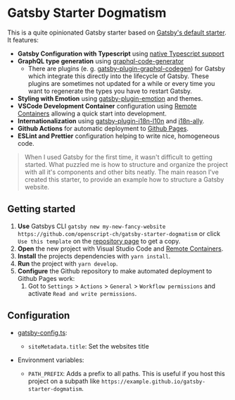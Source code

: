 # Gatsby Starter Dogmatism

This is a quite opinionated Gatsby starter based on [Gatsby's default starter](https://github.com/gatsbyjs/gatsby-starter-default). It features:

- **Gatsby Configuration with Typescript** using [native Typescript support](https://www.gatsbyjs.com/docs/reference/release-notes/v4.9/#support-for-typescript-in-gatsby-config-and-gatsby-node)
- **GraphQL type generation** using [graphql-code-generator](https://github.com/dotansimha/graphql-code-generator)
  - There are plugins (e. g. [gatsby-plugin-graphql-codegen](https://www.gatsbyjs.com/plugins/gatsby-plugin-graphql-codegen/)) for Gatsby which integrate this directly into the lifecycle of Gatsby. These plugins are sometimes not updated for a while or every time you want to regenerate the types you have to restart Gatsby.
- **Styling with Emotion** using [gatsby-plugin-emotion](https://www.gatsbyjs.com/plugins/gatsby-plugin-emotion/) and themes.
- **VSCode Development Container** configuration using [Remote Containers](https://marketplace.visualstudio.com/items?itemName=ms-vscode-remote.remote-containers) allowing a quick start into development.
- **Internationalization** using [gatsby-plugin-i18n-l10n](https://github.com/openscript-ch/gatsby-plugin-i18n-l10n) and [i18n-ally](https://github.com/lokalise/i18n-ally).
- **Github Actions** for automatic deployment to [Github Pages](https://pages.github.com/).
- **ESLint and Prettier** configuration helping to write nice, homogeneous code.

> When I used Gatsby for the first time, it wasn't difficult to getting started. What puzzled me is how to structure and organize the project with all it's components and other bits neatly. The main reason I've created this starter, to provide an example how to structure a Gatsby website.

## Getting started

1. **Use** Gatsbys CLI `gatsby new my-new-fancy-website https://github.com/openscript-ch/gatsby-starter-dogmatism` or click `Use this template` on the [repository page](https://github.com/openscript-ch/gatsby-starter-dogmatism) to get a copy.
1. **Open** the new project with Visual Studio Code and [Remote Containers](https://marketplace.visualstudio.com/items?itemName=ms-vscode-remote.remote-containers).
1. **Install** the projects dependencies with `yarn install`.
1. **Run** the project with `yarn develop`.
1. **Configure** the Github repository to make automated deployment to Github Pages work:
   1. Got to `Settings` > `Actions` > `General` > `Workflow permissions` and activate `Read and write permissions`.

## Configuration

- [gatsby-config.ts](./.gatsby/gatsby-config.ts):

  - `siteMetadata.title`: Set the websites title

- Environment variables:
  - `PATH_PREFIX`: Adds a prefix to all paths. This is useful if you host this project on a subpath like `https://example.github.io/gatsby-starter-dogmatism`.
